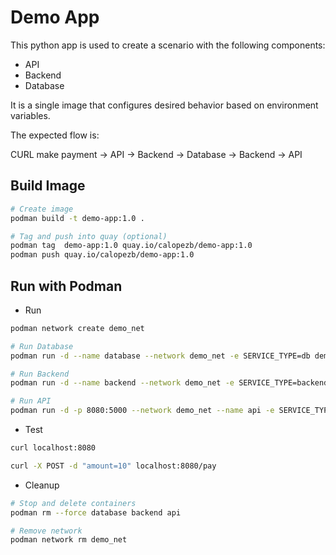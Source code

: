 # Demo App

This python app is used to create a scenario with the following components:

- API
- Backend
- Database

It is a single image that configures desired behavior based on environment variables.

The expected flow is:

CURL make payment -> API -> Backend -> Database -> Backend -> API

## Build Image

```sh
# Create image
podman build -t demo-app:1.0 . 

# Tag and push into quay (optional)
podman tag  demo-app:1.0 quay.io/calopezb/demo-app:1.0
podman push quay.io/calopezb/demo-app:1.0
```

## Run with Podman

- Run

```sh
podman network create demo_net

# Run Database
podman run -d --name database --network demo_net -e SERVICE_TYPE=db demo-app:1.0 

# Run Backend
podman run -d --name backend --network demo_net -e SERVICE_TYPE=backend -e DB_URL=http://database:5000 -e DB_USER=dbuser -e DB_PASS=secure-password demo-app:1.0

# Run API
podman run -d -p 8080:5000 --network demo_net --name api -e SERVICE_TYPE=api -e BACKEND_URL=http://backend:5000  demo-app:1.0
```

- Test

```sh
curl localhost:8080

curl -X POST -d "amount=10" localhost:8080/pay
```

- Cleanup

```sh
# Stop and delete containers
podman rm --force database backend api

# Remove network
podman network rm demo_net
```



